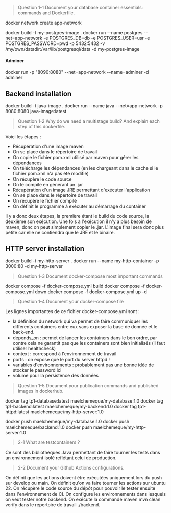 > Question 1-1 Document your database container essentials: commands and Dockerfile.

<!-- Make a network so adminer can connect to postgres -->

docker network create app-network

<!-- Build and run postgres image
    Which includes:
    - env variables
    - network declaration
    - port
    - volume to persist data
 -->

docker build -t my-postgres-image .
docker run --name postgres --net=app-network -e POSTGRES_DB=db -e POSTGRES_USER=usr -e POSTGRES_PASSWORD=pwd -p 5432:5432 -v /my/own/datadir:/var/lib/postgresql/data -d my-postgres-image

#### Adminer

docker run -p "8090:8080" --net=app-network --name=adminer -d adminer

## Backend installation

docker build -t java-image .
docker run --name java --net=app-network -p 8080:8080 java-image:latest

> Question 1-2 Why do we need a multistage build? And explain each step of this dockerfile.

Voici les étapes :

- Récupération d'une image maven
- On se place dans le répertoire de travail
- On copie le fichier pom.xml utilisé par maven pour gérer les dépendances
- On télécharge les dépendances (en les chargeant dans le cache si le fichier pom.xml n'a pas été modifié)
- On récupère le code source
- On le compile en générant un .jar
- Récupération d'un image JRE permettant d'exécuter l'application
- On se place dans le répertoire de travail
- On récupère le fichier compilé
- On définit le programme à exécuter au démarrage du container

Il y a donc deux étapes, la première étant le build du code source, la deuxième son exécution.
Une fois à l'exécution il n'y a plus besoin de maven, donc on peut simplement copier le .jar.
L'image final sera donc plus petite car elle ne contiendra que le JRE et le binaire.

## HTTP server installation

docker build -t my-http-server .
docker run --name my-http-container -p 3000:80 -d my-http-server

> Question 1-3 Document docker-compose most important commands

docker compose -f docker-compose.yml build
docker compose -f docker-compose.yml down
docker compose -f docker-compose.yml up -d

> Question 1-4 Document your docker-compose file

Les lignes importantes de ce fichier docker-compose.yml sont :

- la définition du network qui va permet de faire communiquer les différents containers entre eux sans exposer la base de donnée et le back-end.
- depends_on : permet de lancer les containers dans le bon ordre, par contre cela ne garantit pas que les containers sont bien initialisés (il faut utiliser healthcheck)
- context : correspond à l'environnement de travail
- ports : on expose que le port du server httpd !
- variables d'environnements : probablement pas une bonne idée de stocker le password ici
- volume pour la persistence des données

> Question 1-5 Document your publication commands and published images in dockerhub.

docker tag tp1-database:latest maelchemeque/my-database:1.0
docker tag tp1-backend:latest maelchemeque/my-backend:1.0
docker tag tp1-httpd:latest maelchemeque/my-http-server:1.0

docker push maelchemeque/my-database:1.0
docker push maelchemeque/backend:1.0
docker push maelchemeque/my-http-server:1.0

> 2-1 What are testcontainers ?

Ce sont des bibliothèques Java permettant de faire tourner les tests dans un environnement isolé reflétant celui de production.

> 2-2 Document your Github Actions configurations.

On définit que les actions doivent être exécutées uniquement lors du push sur develop ou main.
On définit qu'on va faire tourner les actions sur ubuntu 22.
On récupère le code source du dépôt pour pouvoir le tester ensuite dans l'environnement de CI.
On configure les environnements dans lesquels on veut tester notre backend.
On exécute la commande maven mvn clean verify dans le répertoire de travail ./backend.
